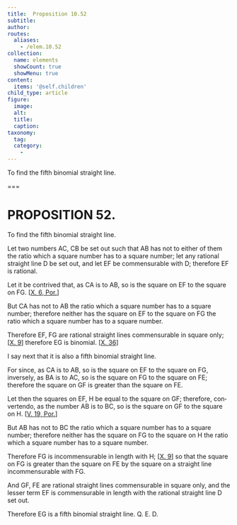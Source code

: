 ```yaml
---
title:  Proposition 10.52
subtitle: 
author:
routes:
  aliases:
    - /elem.10.52
collection:
  name: elements
  showCount: true
  showMenu: true
content:
  items: '@self.children'
child_type: article
figure:
  image:
  alt:
  title:
  caption:
taxonomy:
  tag:
  category:
    - 
---
```


<p><hi rend="ital">To find the fifth binomial straight line</hi>. </p>

===

<h1>PROPOSITION 52.</h1>
<p><span class="ital">To find the fifth binomial straight line</span>. </p>

<p>Let two numbers <span class="ital">AC</span>, <span class="ital">CB</span> be set out such that <span class="ital">AB</span> has not to either of them the ratio which a square number has to a square number; let any rational straight line <span class="ital">D</span> be set out, <pb n="111"/>and let <span class="ital">EF</span> be commensurable with <span class="ital">D</span>; therefore <span class="ital">EF</span> is rational. </p>

<p>Let it be contrived that, as <span class="ital">CA</span> is to <span class="ital">AB</span>, so is the square on <span class="ital">EF</span> to the square on <span class="ital">FG</span>. [<a href="/elem.10.6.p.1">X. 6, Por.</a>] </p>

<p>But <span class="ital">CA</span> has not to <span class="ital">AB</span> the ratio which a square number has to a square number; therefore neither has the square on <span class="ital">EF</span> to the square on <span class="ital">FG</span> the ratio which a square number has to a square number. </p>

<p>Therefore <span class="ital">EF</span>, <span class="ital">FG</span> are rational straight lines commensurable in square only; [<a href="/elem.10.9">X. 9</a>] therefore <span class="ital">EG</span> is binomial. [<a href="/elem.10.36">X. 36</a>] 
      </p>

<p>I say next that it is also a fifth binomial straight line. </p>

<p>For since, as <span class="ital">CA</span> is to <span class="ital">AB</span>, so is the square on <span class="ital">EF</span> to the square on <span class="ital">FG</span>, inversely, as <span class="ital">BA</span> is to <span class="ital">AC</span>, so is the square on <span class="ital">FG</span> to the square on <span class="ital">FE</span>; therefore the square on <span class="ital">GF</span> is greater than the square on <span class="ital">FE</span>. </p>

<p>Let then the squares on <span class="ital">EF</span>, <span class="ital">H</span> be equal to the square on <span class="ital">GF</span>; therefore, <foreign lang="la">convertendo</foreign>, as the number <span class="ital">AB</span> is to <span class="ital">BC</span>, so is the square on <span class="ital">GF</span> to the square on <span class="ital">H</span>. [<a href="/elem.5.19.p.1">V. 19, Por.</a>] </p>

<p>But <span class="ital">AB</span> has not to <span class="ital">BC</span> the ratio which a square number has to a square number; therefore neither has the square on <span class="ital">FG</span> to the square on <span class="ital">H</span> the ratio which a square number has to a square number. </p>

<p>Therefore <span class="ital">FG</span> is incommensurable in length with <span class="ital">H</span>; [<a href="/elem.10.9">X. 9</a>] so that the square on <span class="ital">FG</span> is greater than the square on <span class="ital">FE</span> by the square on a straight line incommensurable with <span class="ital">FG</span>. </p>

<p>And <span class="ital">GF</span>, <span class="ital">FE</span> are rational straight lines commensurable in square only, and the lesser term <span class="ital">EF</span> is commensurable in length with the rational straight line <span class="ital">D</span> set out. </p>

<p>Therefore <span class="ital">EG</span> is a fifth binomial straight line. Q. E. D.</p>
